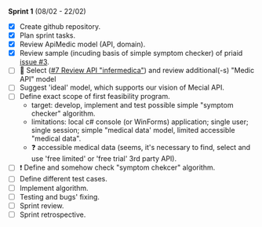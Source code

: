 **Sprint 1** (08/02 - 22/02)
- [x] Create github repository.
- [x] Plan sprint tasks.
- [x] Review ApiMedic model (API, domain).
- [x] Review sample (incuding basis of simple symptom checker) of priaid [issue #3](https://github.com/constructor-igor/MedicalApi/issues/3).
- [ ] :running: Select ([#7 Review API "infermedica"](https://github.com/constructor-igor/MedicalApi/issues/7)) and review additional(-s) "Medic API" model
- [ ] Suggest 'ideal' model, which supports our vision of Mecial API.
- [ ] Define exact scope of first feasibility program.
  * target: develop, implement and test possible simple "symptom checker" algorithm. 
  * limitations: local c# console (or WinForms) application; single user; single session; simple "medical data' model, limited accessible "medical data".
  * :question: accessible medical data (seems, it's necessary to find, select and use 'free limited' or 'free trial' 3rd party API).
- [ ] :exclamation: Define and somehow check "symptom chekcer" algorithm.
- [ ] Define different test cases.
- [ ] Implement algorithm.
- [ ] Testing and bugs' fixing.
- [ ] Sprint review.
- [ ] Sprint retrospective.
